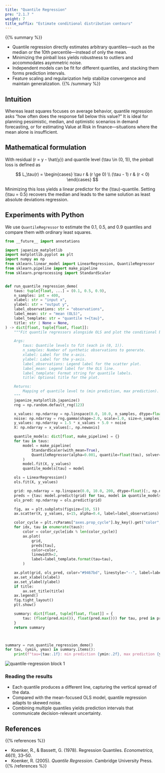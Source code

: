 ```yaml
---
title: "Quantile Regression"
pre: "2.1.7 "
weight: 7
title_suffix: "Estimate conditional distribution contours"
---
```


{{% summary %}}
- Quantile regression directly estimates arbitrary quantiles—such as the median or the 10th percentile—instead of only the mean.
- Minimizing the pinball loss yields robustness to outliers and accommodates asymmetric noise.
- Independent models can be fit for different quantiles, and stacking them forms prediction intervals.
- Feature scaling and regularization help stabilize convergence and maintain generalization.
{{% /summary %}}

## Intuition
Whereas least squares focuses on average behavior, quantile regression asks “how often does the response fall below this value?” It is ideal for planning pessimistic, median, and optimistic scenarios in demand forecasting, or for estimating Value at Risk in finance—situations where the mean alone is insufficient.

## Mathematical formulation
With residual \(r = y - \hat{y}\) and quantile level \(\tau \in (0, 1)\), the pinball loss is defined as

$$
L_\tau(r) =
\begin{cases}
\tau r & (r \ge 0) \\
(\tau - 1) r & (r < 0)
\end{cases}
$$

Minimizing this loss yields a linear predictor for the \(\tau\)-quantile. Setting \(\tau = 0.5\) recovers the median and leads to the same solution as least absolute deviations regression.

## Experiments with Python
We use `QuantileRegressor` to estimate the 0.1, 0.5, and 0.9 quantiles and compare them with ordinary least squares.

```python
from __future__ import annotations

import japanize_matplotlib
import matplotlib.pyplot as plt
import numpy as np
from sklearn.linear_model import LinearRegression, QuantileRegressor
from sklearn.pipeline import make_pipeline
from sklearn.preprocessing import StandardScaler


def run_quantile_regression_demo(
    taus: tuple[float, ...] = (0.1, 0.5, 0.9),
    n_samples: int = 400,
    xlabel: str = "input x",
    ylabel: str = "output y",
    label_observations: str = "observations",
    label_mean: str = "mean (OLS)",
    label_template: str = "quantile τ={tau}",
    title: str | None = None,
) -> dict[float, tuple[float, float]]:
    """Fit quantile regressors alongside OLS and plot the conditional bands.

    Args:
        taus: Quantile levels to fit (each in (0, 1)).
        n_samples: Number of synthetic observations to generate.
        xlabel: Label for the x-axis.
        ylabel: Label for the y-axis.
        label_observations: Legend label for the scatter plot.
        label_mean: Legend label for the OLS line.
        label_template: Format string for quantile labels.
        title: Optional title for the plot.

    Returns:
        Mapping of quantile level to (min prediction, max prediction).
    """
    japanize_matplotlib.japanize()
    rng = np.random.default_rng(123)

    x_values: np.ndarray = np.linspace(0.0, 10.0, n_samples, dtype=float)
    noise: np.ndarray = rng.gamma(shape=2.0, scale=1.0, size=n_samples) - 2.0
    y_values: np.ndarray = 1.5 * x_values + 5.0 + noise
    X: np.ndarray = x_values[:, np.newaxis]

    quantile_models: dict[float, make_pipeline] = {}
    for tau in taus:
        model = make_pipeline(
            StandardScaler(with_mean=True),
            QuantileRegressor(alpha=0.001, quantile=float(tau), solver="highs"),
        )
        model.fit(X, y_values)
        quantile_models[tau] = model

    ols = LinearRegression()
    ols.fit(X, y_values)

    grid: np.ndarray = np.linspace(0.0, 10.0, 200, dtype=float)[:, np.newaxis]
    preds = {tau: model.predict(grid) for tau, model in quantile_models.items()}
    ols_pred: np.ndarray = ols.predict(grid)

    fig, ax = plt.subplots(figsize=(10, 5))
    ax.scatter(X, y_values, s=15, alpha=0.4, label=label_observations)

    color_cycle = plt.rcParams["axes.prop_cycle"].by_key().get("color", ["#1f77b4", "#ff7f0e", "#2ca02c"])
    for idx, tau in enumerate(taus):
        color = color_cycle[idx % len(color_cycle)]
        ax.plot(
            grid,
            preds[tau],
            color=color,
            linewidth=2,
            label=label_template.format(tau=tau),
        )

    ax.plot(grid, ols_pred, color="#9467bd", linestyle="--", label=label_mean)
    ax.set_xlabel(xlabel)
    ax.set_ylabel(ylabel)
    if title:
        ax.set_title(title)
    ax.legend()
    fig.tight_layout()
    plt.show()

    summary: dict[float, tuple[float, float]] = {
        tau: (float(pred.min()), float(pred.max())) for tau, pred in preds.items()
    }
    return summary



summary = run_quantile_regression_demo()
for tau, (ymin, ymax) in summary.items():
    print(f"tau={tau:.1f}: min prediction {ymin:.2f}, max prediction {ymax:.2f}")

```

![quantile-regression block 1](/images/basic/regression/quantile-regression_block01_en.png)

### Reading the results
- Each quantile produces a different line, capturing the vertical spread of the data.
- Compared with the mean-focused OLS model, quantile regression adapts to skewed noise.
- Combining multiple quantiles yields prediction intervals that communicate decision-relevant uncertainty.

## References
{{% references %}}
<li>Koenker, R., &amp; Bassett, G. (1978). Regression Quantiles. <i>Econometrica</i>, 46(1), 33–50.</li>
<li>Koenker, R. (2005). <i>Quantile Regression</i>. Cambridge University Press.</li>
{{% /references %}}
